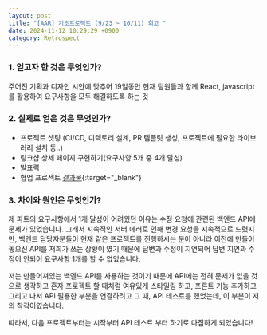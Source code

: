 ```yaml
---
layout: post
title: "[AAR] 기초프로젝트 (9/23 ~ 10/11) 회고 "
date: 2024-11-12 10:29:29 +0900
category: Retrospect
---
```


### 1. 얻고자 한 것은 무엇인가?

주어진 기획과 디자인 시안에 맞추어 19일동안 현재 팀원들과 함께 React, javascript를 활용하여 요구사항을 모두 해결하도록 하는 것

### 2. 실제로 얻은 것은 무엇인가?

- 프로젝트 셋팅 (CI/CD, 디렉토리 설계, PR 템플릿 생성, 프로젝트에 필요한 라이브러리 설치 등..)
- 링크샵 상세 페이지 구현하기(요구사항 5개 중 4개 달성)
- 발표력
- 협업 프로젝트 [결과물](https://linkshop10-4.netlify.app/list){:target="\_blank"}

### 3. 차이와 원인은 무엇인가?

제 파트의 요구사항에서 1개 달성이 어려웠던 이유는 수정 요청에 관련된 백엔드 API에 문제가 있었습니다. 그래서 지속적인 서버 에러로 인해 변경 요청을 지속적으로 드렸지만, 백엔드 담당자분들이 현재 같은 프로젝트를 진행하시는 분이 아니라 이전에 만들어놓으신 API를 저희가 쓰는 상황이 였기 때문에 답변과 수정이 지연되어 답변 지연과 수정이 안되어 요구사항 1개를 할 수 없었습니다.

저는 만들어져있는 백엔드 API를 사용하는 것이기 때문에 API에는 전혀 문제가 없을 것으로 생각하고 혼자 프로젝트 할 때처럼 여유있게 스타일링 하고, 프론트 기능 추가하고 그리고 나서 API 필용한 부분을 연결하려고 그 때, API 테스트를 했었는데, 이 부분이 저의 착각이였습니다.

따라서, 다음 프로젝트부터는 시작부터 API 테스트 부터 하기로 다짐하게 되었습니다!